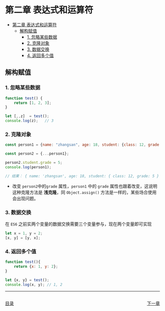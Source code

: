 # 第二章 表达式和运算符

- [第二章 表达式和运算符](#第二章-表达式和运算符)
  - [解构赋值](#解构赋值)
    - [1. 忽略某些数据](#1-忽略某些数据)
    - [2. 克隆对象](#2-克隆对象)
    - [3. 数据交换](#3-数据交换)
    - [4. 返回多个值](#4-返回多个值)


## 解构赋值

### 1. 忽略某些数据
```javascript
function test() {
    return [1, 2, 3];
}

let [,,z]  = test();
console.log(z);   // 3
```

### 2. 克隆对象
```javascript
const person1 = {name: "zhangsan", age: 18, student: {class: 12, grade: 3}};

const person2 = {...person1};

person2.student.grade = 5;
console.log(person1);

// 结果： { name: 'zhangsan', age: 18, student: { class: 12, grade: 5 } }
```
- 改变 `person2`中的`grade` 属性，`person1` 中的 `grade` 属性也跟着改变，这说明这种克隆方法是 **浅克隆**，同 `Object.assign()` 方法是一样的，某些场合使用会出现问题。

### 3. 数据交换
在 `ES6` 之前实两个变量的数据交换需要三个变量参与，现在两个变量即可实现
```javascript
let x = 1, y = 2;
[x, y] = [y, x];
```


### 4. 返回多个值
```javascript
function test(){
    return {x: 1, y: 2};
}

let {x, y} = test();
console.log(x, y); // 1, 2
```



---
<div style="display:flex;justify-content:space-between;">
    <p><a href="/读书笔记/JavaScript/ECMAScript 2018快速入门/index.md">目录</a></p>
    <p><a href="/读书笔记/JavaScript/ECMAScript 2018快速入门/chapters/第三章 字符串.md">下一章</a></p>
</div>